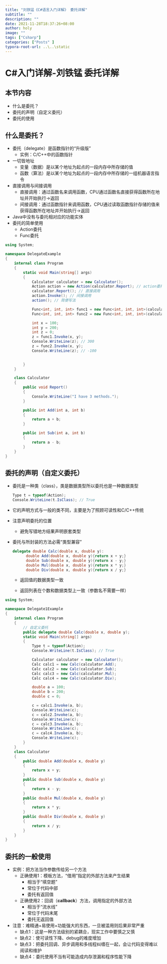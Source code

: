 ```yaml
---
title: "刘铁锰《C#语言入门详解》 委托详解"
subtitle: ""
description: ""
date: 2021-11-28T18:37:26+08:00
author: holy
image: ""
tags: ["Csharp"]
categories: ["Posts" ]
typora-root-url: ..\..\static
---
```


# C#入门详解-刘铁锰  委托详解

## 本节内容

- 什么是委托？
- 委托的声明（自定义委托）
- 委托的使用

## 什么是委托？

- 委托（delegate）是函数指针的“升级版”
  - 实例：C/C++中的函数指针
- 一切皆地址
  - 变量（数据）是以某个地址为起点的一段内存中所存储的值
  - 函数（算法）是以某个地址为起点的一段内存中所存储的一组机器语言指令
- 直接调用与间接调用
  - 直接调用：通过函数名来调用函数，CPU通过函数名直接获得函数所在地址并开始执行->返回
  - 间接调用：通过函数指针来调用函数，CPU通过读取函数指针存储的值来获得函数所在地址并开始执行->返回
- Java中没有与委托相对应的功能实体
- 委托的简单使用
  - Action委托
  - Func委托

```csharp
using System;

namespace DelegateExample
{
    internal class Program
    {
        static void Main(string[] args)
        {
            Calculator calculator = new Calculator();
            Action action = new Action(calculator.Report); // action委托
            calculator.Report(); // 直接调用
            action.Invoke(); // 间接调用
            action(); // 简便写法

            Func<int, int, int> func1 = new Func<int, int, int>(calculator.Add); //Func委托
            Func<int, int, int> func2 = new Func<int, int, int>(calculator.Sub);

            int x = 100;
            int y = 200;
            int z = 0;
            z = func1.Invoke(x, y);
            Console.WriteLine(z); // 300
            z = func2.Invoke(x, y);
            Console.WriteLine(z); // -100
            

        }
    }

    class Calculator
    {
        public void Report()
        {
            Console.WriteLine("I have 3 methods.");
        }

        public int Add(int a, int b)
        {
            return a + b;
        }

        public int Sub(int a, int b)
        {
            return a - b;
        }
    }
}
```

## 委托的声明（自定义委托）

- 委托是一种类（class），类是数据类型所以委托也是一种数据类型

  ```csharp
  Type t = typeof(Action);
  Console.WriteLine(t.IsClass); // True
  ```

- 它的声明方式与一般的类不同，主要是为了照顾可读性和C/C++传统

- 注意声明委托的位置

  - 避免写错地方结果声明嵌套类型

- 委托与所封装的方法必需“类型兼容”

  ```csharp
  delegate double Calc(double x, double y):
  		double Add(double x, double y){return x + y;}
  		double Sub(double x, double y){return x - y;}
  		double Mul(double x, double y){return x * y;}
  		double Div(double x, double y){return x / y;}
  ```

   - 返回值的数据类型一致

   - 返回列表在个数和数据类型上一致（参数名不需要一样）

```csharp
using System;

namespace Delegate1Example
{
    internal class Program
    {
        // 自定义委托
        public delegate double Calc(double x, double y);
        static void Main(string[] args)
        {
            Type t = typeof(Action);
            Console.WriteLine(t.IsClass); // True

            Calculator calculator = new Calculator();
            Calc calc1 = new Calc(calculator.Add);
            Calc calc2 = new Calc(calculator.Sub);
            Calc calc3 = new Calc(calculator.Mul);
            Calc calc4 = new Calc(calculator.Div);

            double a = 100;
            double b = 200;
            double c = 0;

            c = calc1.Invoke(a, b);
            Console.WriteLine(c);
            c = calc2.Invoke(a, b);
            Console.WriteLine(c);
            c = calc3.Invoke(a, b);
            Console.WriteLine(c);
            c = calc4.Invoke(a, b);
            Console.WriteLine(c);
        }
    }
    class Calculator
    {
        public double Add(double x, double y)
        {
            return x + y;
        }
        public double Sub(double x, double y)
        {
            return x - y;
        }
        public double Mul(double x, double y)
        {
            return x * y;
        }
        public double Div(double x, double y)
        {
            return x / y;
        }
    }
}
```

## 委托的一般使用

- 实例：把方法当作参数传给另一个方法
  - 正确使用1：模板方法，“借用”指定的外部方法来产生结果
    - 相当于“填空题”
    - 常位于代码中部
    - 委托有返回值
  - 正确使用2：回调（**callback**）方法，调用指定的外部方法
    - 相当于“流水线”
    - 常位于代码末尾
    - 委托无返回值
- 注意：难精通+易使用+功能强大的东西，一旦被滥用则后果非常严重
  - 缺点1：这是一种方法级别的紧耦合，现实工作中要慎之又慎
  - 缺点2：使可读性下降、debug的难度增加
  - 缺点3：把委托回调、异步调用和多线程纠缠在一起，会让代码变得难以阅读和维护
  - 缺点4：委托使用不当有可能造成内存泄漏和程序性能下降



